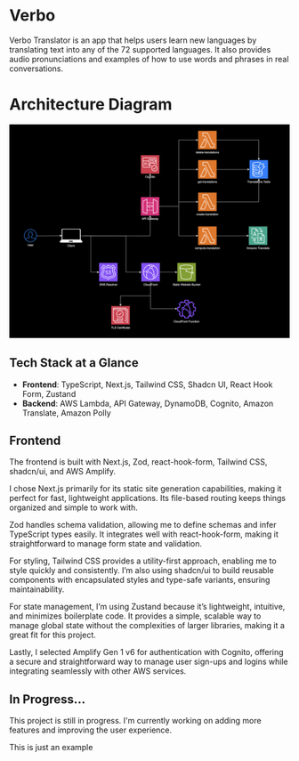 # Verbo 

Verbo Translator is an app that helps users learn new languages by translating text into any of the 72 supported languages. It also provides audio pronunciations and examples of how to use words and phrases in real conversations.

# Architecture Diagram 

![Architecture Diagram](verbo-architecture-diagram.png)

## Tech Stack at a Glance
- **Frontend**: TypeScript, Next.js, Tailwind CSS, Shadcn UI, React Hook Form, Zustand
- **Backend**: AWS Lambda, API Gateway, DynamoDB, Cognito, Amazon Translate, Amazon Polly

## Frontend
The frontend is built with Next.js, Zod, react-hook-form, Tailwind CSS, shadcn/ui, and AWS Amplify.

I chose Next.js primarily for its static site generation capabilities, making it perfect for fast, lightweight applications. Its file-based routing keeps things organized and simple to work with.

Zod handles schema validation, allowing me to define schemas and infer TypeScript types easily. It integrates well with react-hook-form, making it straightforward to manage form state and validation.

For styling, Tailwind CSS provides a utility-first approach, enabling me to style quickly and consistently. I’m also using shadcn/ui to build reusable components with encapsulated styles and type-safe variants, ensuring maintainability.

For state management, I’m using Zustand because it’s lightweight, intuitive, and minimizes boilerplate code. It provides a simple, scalable way to manage global state without the complexities of larger libraries, making it a great fit for this project.

Lastly, I selected Amplify Gen 1 v6 for authentication with Cognito, offering a secure and straightforward way to manage user sign-ups and logins while integrating seamlessly with other AWS services.

## In Progress...
This project is still in progress. I'm currently working on adding more features and improving the user experience.

This is just an example
